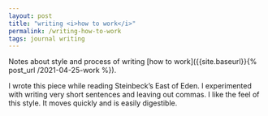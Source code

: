 ```yaml
---
layout: post
title: "writing <i>how to work</i>"
permalink: /writing-how-to-work
tags: journal writing
---
```


Notes about style and process of writing [how to work]({{site.baseurl}}{% post_url /2021-04-25-work %}).
<!--more-->

I wrote this piece while reading Steinbeck’s East of Eden.
I experimented with writing very short sentences and leaving out commas.
I like the feel of this style.
It moves quickly and is easily digestible.